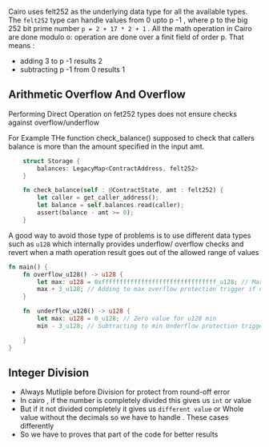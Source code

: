 Cairo uses felt252 as the underlying data type for all the available types. The `felt252` type can handle values from 0 upto p -1 , where p to the big 252 bit prime number `p = 2 + 17 * 2 + 1` . All the math operation in Cairo are done modulo o: operation are done over a finit field of order p.
That means :
- adding 3 to p -1 results 2
- subtracting p -1 from 0 results 1

## Arithmetic Overflow And Overflow
Performing Direct Operation on fet252 types does not ensure checks against overflow/underflow

For Example THe function check_balance() supposed to check that callers balance is more than the amount specified in the input amt.

```rust
    struct Storage {
        balances: LegacyMap<ContractAddress, felt252>
    }

    fn check_balance(self : @ContractState, amt : felt252) {
        let caller = get_caller_address();
        let balance = self.balances.read(caller);
        assert(balance - amt >= 0);
    }
```

A good way to avoid those type of problems is to use different data types such as `u128` which internally provides underflow/ overflow checks and revert when a math operation result goes out of the allowed range of values

```rust
fn main() {
    fn overflow_u128() -> u128 {
        let max: u128 = 0xffffffffffffffffffffffffffffffff_u128; // Maximum u128 value type(u128).max
        max + 3_u128; // Adding to max overflow protection trigger if necessary
    }

    fn  underflow_u128() -> u128 {
        let max: u128 = 0_u128; // Zero value for u128 min
        min - 3_u128; // Subtracting to min Underflow protection trigger if necessary

    }
}
```


## Integer Division
- Always Mutliple before Division for protect from round-off error
- In cairo , if the number is completely divided this gives us `int` or value 
- But if it not divided completely it gives us `different value` or Whole value without the decimals so we have to handle . These cases differently
- So we have to proves that part of the code for better results